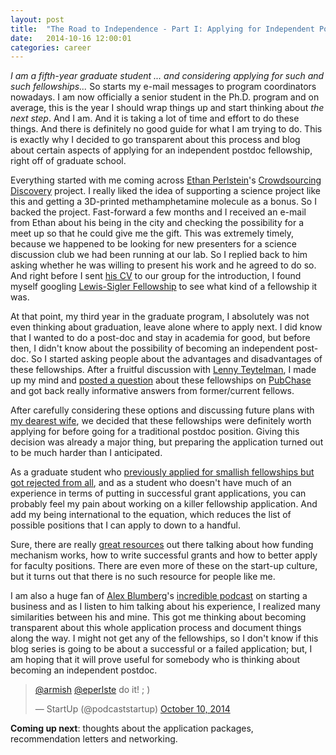 ```yaml
---
layout: post
title:  "The Road to Independence - Part I: Applying for Independent Postdoc Fellowships"
date:   2014-10-16 12:00:01
categories: career
---
```


*I am a fifth-year graduate student ... and considering applying for such and such fellowships...* 
So starts my e-mail messages to program coordinators nowadays.
I am now officially a senior student in the Ph.D. program and on average, this is the year I should wrap things up and start thinking about *the next step*.
And I am.
And it is taking a lot of time and effort to do these things.
And there is definitely no good guide for what I am trying to do.
This is exactly why I decided to go transparent about this process
and blog about certain aspects of applying for an independent postdoc fellowship, right off of graduate school.

Everything started with me coming across [Ethan Perlstein](http://www.ethanperlstein.com/)'s [Crowdsourcing Discovery](http://www.rockethub.com/projects/11106-crowdsourcing-discovery) project.
I really liked the idea of supporting a science project like this 
and getting a 3D-printed methamphetamine molecule as a bonus.
So I backed the project.
Fast-forward a few months and I received an e-mail from Ethan about his being in the city 
and checking the possibility for a meet up so that he could give me the gift.
This was extremely timely, 
because we happened to be looking for new presenters for a science discussion club we had been running at our lab.
So I replied back to him asking whether he was willing to present his work
and he agreed to do so.
And right before I sent [his CV](http://www.ethanperlstein.com/wp-content/uploads/2012/06/Perlstein_CV.pdf) to our group for the introduction,
I found myself googling [Lewis-Sigler Fellowship](http://www.princeton.edu/genomics/lewis-sigler-fellows/) to see what kind of a fellowship it was.

At that point, my third year in the graduate program, 
I absolutely was not even thinking about graduation, leave alone where to apply next.
I did know that I wanted to do a post-doc and stay in academia for good,
but before then, I didn't know about the possibility of becoming an independent post-doc.
So I started asking people about the advantages and disadvantages of these fellowships.
After a fruitful discussion with [Lenny Teytelman](https://twitter.com/lteytelman),
I made up my mind and [posted a question](https://www.pubchase.com/career/question/from-a-naive-point-of-view-independent-post-doc-fellowships-196) about these fellowships on [PubChase](https://www.pubchase.com/career/question/from-a-naive-point-of-view-independent-post-doc-fellowships-196)
and got back really informative answers from former/current fellows.

After carefully considering these options and discussing future plans with [my dearest wife](https://twitter.com/PINPINPINN),
we decided that these fellowships were definitely worth applying for
before going for a traditional postdoc position.
Giving this decision was already a major thing,
but preparing the application turned out to be much harder than I anticipated.

As a graduate student who [previously applied for smallish fellowships but got rejected from all](http://ergoso.me/lasker/essay/rejection/2014/08/25/discounted-tickets-for-science-education.html),
and as a student who doesn't have much of an experience in terms of putting in successful grant applications,
you can probably feel my pain about working on a killer fellowship application.
And add my being international to the equation, which reduces the list of possible positions that I can apply to down to a handful.

Sure, there are really [great resources](http://drbecca.scientopia.org/tt-job-search-advice-aggregator/) out there talking about how funding mechanism works,
how to write successful grants
and how to better apply for faculty positions.
There are even more of these on the start-up culture,
but it turns out that there is no such resource for people like me.

I am also a huge fan of [Alex Blumberg](https://twitter.com/abexlumberg)'s [incredible podcast](http://hearstartup.com/) on starting a business and
as I listen to him talking about his experience, I realized many similarities between his and mine.
This got me thinking about becoming transparent about this whole application process
and document things along the way.
I might not get any of the fellowships,
so I don't know if this blog series is going to be about a successful or a failed application;
but, I am hoping that it will prove useful for somebody who is thinking about becoming an independent postdoc.

<blockquote class="twitter-tweet" lang="en"><p><a href="https://twitter.com/armish">@armish</a> <a href="https://twitter.com/eperlste">@eperlste</a> do it! ; )</p>&mdash; StartUp (@podcaststartup) <a href="https://twitter.com/podcaststartup/status/520381437410050048">October 10, 2014</a></blockquote>
<script async src="//platform.twitter.com/widgets.js" charset="utf-8"></script>

**Coming up next**: thoughts about the application packages, recommendation letters and networking.
